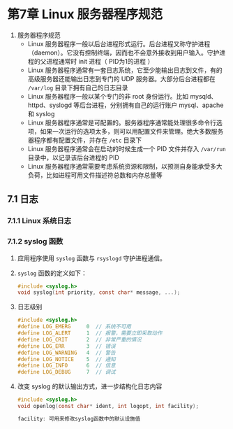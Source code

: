 # 第7章 Linux 服务器程序规范

1. 服务器程序规范
    * Linux 服务器程序一般以后台进程形式运行。后台进程又称守护进程（daemon）。它没有控制终端，因而也不会意外接收到用户输入。守护进程的父进程通常时 init 进程（ PID为1的进程 ）
    * Linux 服务器程序通常有一套日志系统，它至少能输出日志到文件，有的高级服务器还能输出日志到专门的 UDP 服务器。大部分后台进程都在 `/var/log` 目录下拥有自己的日志目录
    * Linux 服务器程序一般以某个专门的非 root 身份运行。比如 mysqld、httpd、syslogd 等后台进程，分别拥有自己的运行账户 mysql、apache 和 syslog
    * Linux 服务器程序通常是可配置的。服务器程序通常能处理很多命令行选项，如果一次运行的选项太多，则可以用配置文件来管理。绝大多数服务器程序都有配置文件，并存在 `/etc` 目录下
    * Linux 服务器程序通常会在启动的时候生成一个 PID 文件并存入 `/var/run` 目录中，以记录该后台进程的 PID
    * Linux 服务器程序通常需要考虑系统资源和限制，以预测自身能承受多大负荷，比如进程可用文件描述符总数和内存总量等

## 7.1 日志

### 7.1.1 Linux 系统日志

### 7.1.2 syslog 函数

1. 应用程序使用 `syslog` 函数与 `rsyslogd` 守护进程通信。
2. `syslog` 函数的定义如下：

    ```c
    #include <syslog.h>
    void syslog(int priority, const char* message, ...);
    ```

3. 日志级别

    ```c
    #include <syslog.h>
    #define LOG_EMERG     0  // 系统不可用
    #define LOG_ALERT     1  // 报警，需要立即采取动作
    #define LOG_CRIT      2  // 非常严重的情况
    #define LOG_ERR       3  // 错误
    #define LOG_WARNING   4  // 警告
    #define LOG_NOTICE    5  // 通知
    #define LOG_INFO      6  // 信息
    #define LOG_DEBUG     7  // 调试
    ```

4. 改变 syslog 的默认输出方式，进一步结构化日志内容

    ```c
    #include <syslog.h>
    void openlog(const char* ident, int logopt, int facility);

    facility: 可用来修改syslog函数中的默认设施值
    ```
